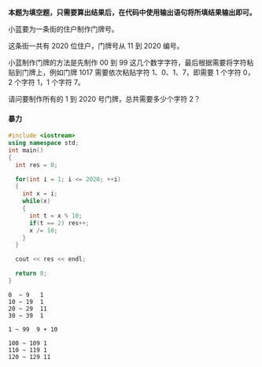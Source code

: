 **本题为填空题，只需要算出结果后，在代码中使用输出语句将所填结果输出即可。**

小蓝要为一条街的住户制作门牌号。

这条街一共有 2020 位住户，门牌号从 11 到 2020 编号。

小蓝制作门牌的方法是先制作 00 到 99 这几个数字字符，最后根据需要将字符粘贴到门牌上，例如门牌 1017 需要依次粘贴字符 1、0、1、7，即需要 1 个字符 0，2 个字符 1，1 个字符 7。

请问要制作所有的 1 到 2020 号门牌，总共需要多少个字符 2？



#### 暴力

```cpp
#include <iostream>
using namespace std;
int main()
{
  int res = 0;

  for(int i = 1; i <= 2020; ++i)
  {
    int x = i;
    while(x)
    {
      int t = x % 10;
      if(t == 2) res++;
      x /= 10;
    }
  }

  cout << res << endl;

  return 0;
}
```



```
0  ~ 9   1
10 ~ 19  1
20 ~ 29  11
30 ~ 39  1

1 ~ 99  9 + 10

100 ~ 109 1
110 ~ 119 1
120 ~ 129 11


```

